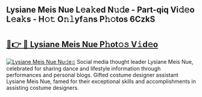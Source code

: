 ## Lysiane Meis Nue L𝚎a𝚔ed N𝚞𝚍e - Part-qiq Vi𝚍𝚎o L𝚎a𝚔s - H𝚘𝚝 O𝚗𝚕yf𝚊ns P𝚑𝚘tos 6CzkS

# <h2><a href="http://kf650ue.oniu.top/?m=Lysiane+Meis+Nue">🔗👉 🔴 Lysiane Meis Nue P𝚑ot𝚘𝚜 V𝚒d𝚎o</a></h2>

[![Lysiane Meis Nue Nu𝚍e𝚜](https://i.imgur.com/0qMVB7G.gif)](http://kf650ue.oniu.top/?m=Lysiane+Meis+Nue)
Social media thought leader Lysiane Meis Nue, celebrated for sharing dance and lifestyle information through performances and personal blogs. Gifted costume designer assistant Lysiane Meis Nue, famed for their exceptional skills and accomplishments in assisting costume designers.  
